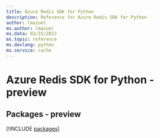 ```yaml
---
title: Azure Redis SDK for Python
description: Reference for Azure Redis SDK for Python
author: lmazuel
ms.author: lmazuel
ms.data: 03/15/2023
ms.topic: reference
ms.devlang: python
ms.service: cache
---
```

# Azure Redis SDK for Python - preview
## Packages - preview
[!INCLUDE [packages](redis-index.md)]